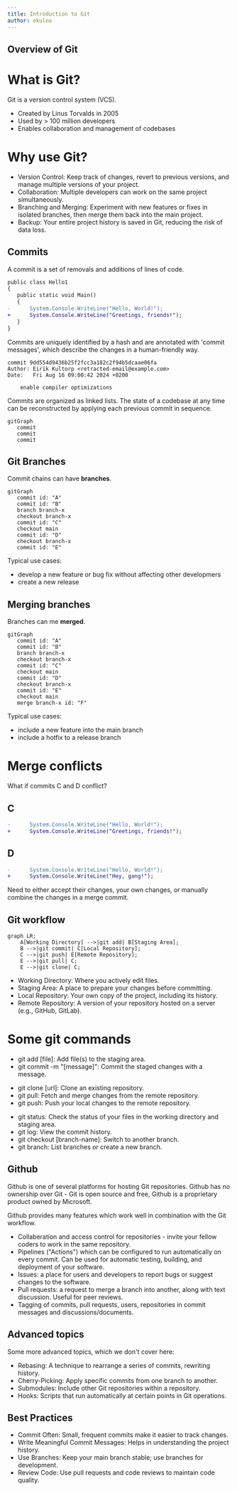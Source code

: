 ```yaml
---
title: Introduction to Git
author: ekulno
---
```


Overview of Git
---

# What is Git? 

Git is a version control system (VCS). 

 - Created by Linus Torvalds in 2005
 - Used by > 100 million developers
 - Enables collaboration and management of codebases

<!--pause-->

# Why use Git? 

 - Version Control: Keep track of changes, revert to previous versions, and manage multiple versions of your project.
 - Collaboration: Multiple developers can work on the same project simultaneously.
 - Branching and Merging: Experiment with new features or fixes in isolated branches, then merge them back into the main project.
 - Backup: Your entire project history is saved in Git, reducing the risk of data loss.

<!-- end_slide -->

Commits
---

A commit is a set of removals and additions of lines of code. 

```diff
public class Hello1
{
   public static void Main()
   {
-      System.Console.WriteLine("Hello, World!");
+      System.Console.WriteLine("Greetings, friends!");
   }
}
```

<!--pause-->

Commits are uniquely identified by a hash and are annotated with 'commit messages', which describe the changes in a human-friendly way. 

```
commit 9dd554d9436b25f2fcc3a182c2f94b5dcaae06fa
Author: Eirik Kultorp <retracted-email@example.com>
Date:   Fri Aug 16 09:00:42 2024 +0200

    enable compiler optimizations
```

<!--pause-->

Commits are organized as linked lists. The state of a codebase at any time can be reconstructed by applying each previous commit in sequence. 

```mermaid +render
gitGraph
   commit
   commit
   commit
```

<!-- end_slide -->
Git Branches
---

Commit chains can have **branches**. 

```mermaid +render
gitGraph
   commit id: "A"
   commit id: "B"
   branch branch-x
   checkout branch-x
   commit id: "C"
   checkout main
   commit id: "D"
   checkout branch-x
   commit id: "E"
```

<!-- pause -->

Typical use cases: 
 - develop a new feature or bug fix without affecting other developmers
 - create a new release

<!-- end_slide -->
Merging branches
---

Branches can me **merged**. 

```mermaid +render
gitGraph
   commit id: "A"
   commit id: "B"
   branch branch-x
   checkout branch-x
   commit id: "C"
   checkout main
   commit id: "D"
   checkout branch-x
   commit id: "E"
   checkout main
   merge branch-x id: "F"
```
<!-- pause -->

Typical use cases: 
 - include a new feature into the main branch
 - include a hotfix to a release branch

<!-- pause -->

# Merge conflicts

What if commits C and D conflict? 

## C 

```diff
-      System.Console.WriteLine("Hello, World!");
+      System.Console.WriteLine("Greetings, friends!");
```

## D 

```diff
-      System.Console.WriteLine("Hello, World!");
+      System.Console.WriteLine("Hey, gang!");
```

<!-- pause -->

Need to either accept their changes, your own changes, or manually combine the changes in a merge commit. 

<!-- end_slide -->

Git workflow
---

```mermaid +render
graph LR;
    A[Working Directory] -->|git add| B[Staging Area];
    B -->|git commit| C[Local Repository];
    C -->|git push| E[Remote Repository];
    E -->|git pull| C;
    E -->|git clone| C;
```

 - Working Directory: Where you actively edit files.
 - Staging Area: A place to prepare your changes before committing.
 - Local Repository: Your own copy of the project, including its history.
 - Remote Repository: A version of your repository hosted on a server (e.g., GitHub, GitLab).

<!-- pause -->

# Some git commands

 - git add [file]: Add file(s) to the staging area.
 - git commit -m "[message]": Commit the staged changes with a message.
<!-- pause -->
 - git clone [url]: Clone an existing repository.
 - git pull: Fetch and merge changes from the remote repository.
 - git push: Push your local changes to the remote repository.
<!-- pause -->
 - git status: Check the status of your files in the working directory and staging area.
 - git log: View the commit history.
 - git checkout [branch-name]: Switch to another branch.
 - git branch: List branches or create a new branch.

<!-- end_slide -->

Github
---

Github is one of several platforms for hosting Git repositories. Github has no ownership over Git - Git is open source and free, Github is a proprietary product owned by Microsoft. 

Github provides many features which work well in combination with the Git workflow. 

 - Collaberation and access control for repositories - invite your fellow coders to work in the same repository. 
 - Pipelines ("Actions") which can be configured to run automatically on every commit. Can be used for automatic testing, building, and deployment of your software. 
 - Issues: a place for users and developers to report bugs or suggest changes to the software. 
 - Pull requests: a request to merge a branch into another, along with text discussion. Useful for peer reviews. 
 - Tagging of commits, pull requests, users, repositories in commit messages and discussions/documents. 

<!-- end_slide -->

Advanced topics
---

Some more advanced topics, which we don't cover here: 

 - Rebasing: A technique to rearrange a series of commits, rewriting history. 
 - Cherry-Picking: Apply specific commits from one branch to another.
 - Submodules: Include other Git repositories within a repository.
 - Hooks: Scripts that run automatically at certain points in Git operations.

<!-- end_slide -->
Best Practices
---

 - Commit Often: Small, frequent commits make it easier to track changes.
 - Write Meaningful Commit Messages: Helps in understanding the project history.
 - Use Branches: Keep your main branch stable; use branches for development.
 - Review Code: Use pull requests and code reviews to maintain code quality.
